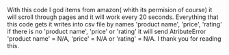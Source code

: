 With this code I god items from amazon( whith its permision of course) it will scroll through pages and it will work every 20 seconds. Everything that this code gets it writes into csv file by names 'product name', 'price', 'rating' if there is no 'product name', 'price' or 'rating' it will   send AtributeError 'product name' = N/A, 'price' = N/A or 'rating' = N/A. I thank you for reading this.
